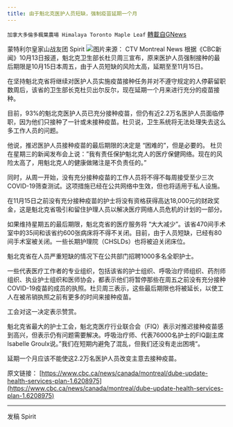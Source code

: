 ```yaml
---
title: 由于魁北克医护人员短缺，强制疫苗延期一个月
---
```

`加拿大多倫多楓葉農場 Himalaya Toronto Maple Leaf` [轉載自GNews](https://gnews.org/zh-hans/1593944/)

蒙特利尔皇家山战友团 Spirit
![](https://assets.gnews.org/wp-content/uploads/2021/10/image-2.jpg)图片来源： CTV Montreal News
根据《CBC新闻》10月13日报道，魁北克卫生部长杜贝周三宣布，原来医护人员强制接种的最后期限是10月15日本周五，由于人员短缺的风险太高，延期至至11月15日。

在坚持魁北克省将继续对医护人员实施疫苗接种任务并对不遵守规定的人停薪留职数周后，该省的卫生部长克杜贝出尔反尔，现在延期一个月来进行充分的疫苗接种。

目前，93%的魁北克医护人员已充分接种疫苗，但仍有近2.2万名医护人员面临停职，因为他们只接种了一针或未接种疫苗。杜贝说，卫生系统将无法处理失去这么多工作人员的问题。

他说，推迟医护人员接种疫苗的最后期限的决定是 “困难的”，但是必要的。 杜贝在星期三的新闻发布会上说：”我有责任保护魁北克人的医疗保健网络。现在的风险太高了，用魁北克人的健康做赌注是不负责任的。”

同时，从周一开始，没有充分接种疫苗的工作人员将不得不每周接受至少三次COVID-19筛查测试。这项措施已经在公共网络中生效，但也将适用于私人设施。

在11月15日之前没有充分接种疫苗的护士将没有资格获得高达18,000元的财政奖金，这是魁北克省吸引和留住护理人员以解决医疗网络人员危机的计划的一部分。

如果维持星期五的最后期限，魁北克省的医疗服务将 “大大减少”。该省470间手术室中的35间和该省约600张病床将不得不关闭。目前，由于人员短缺，已经有80间手术室被关闭。一些长期护理院（CHSLDs）也将被迫关闭床位。

魁北克省在人员严重短缺的情况下在公共部门招聘1000多名全职护士。

一些代表医疗工作者的专业组织，包括该省的护士组织、呼吸治疗师组织、药剂师组织、执业护士组织和医师协会，都表示他们将暂停那些在周五之前没有充分接种COVID-19疫苗的成员的执照。杜贝周三表示，这些最后期限也将被延长，以使工人在被吊销执照之前有更多的时间来接种疫苗。

工会对这一决定表示赞赏。

魁北克省最大的护士工会，魁北克医疗行业联合会（FIQ）表示对推迟接种疫苗感到高兴，但表示仍有问题需要解决。呼吸治疗师、代表76000名护士的FIQ副主席Isabelle Groulx说。”我们在短期内避免了混乱，但我们还没有走出困境“。

延期一个月应该不能使这2.2万名医护人员改变主意去接种疫苗。

原文链接：
[https://www.cbc.ca/news/canada/montreal/dube-update-health-services-plan-1.6208975](https://www.cbc.ca/news/canada/montreal/dube-update-health-services-plan-1.6208975)

* * *

发稿 Spirit
